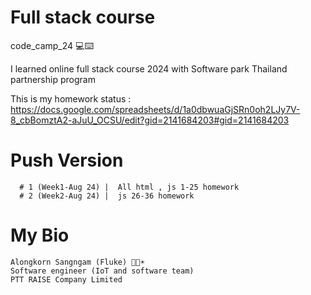 # Full stack course

 code_camp_24 💻⌨️

I learned online full stack course 2024 with Software park Thailand partnership program

This is my homework status : https://docs.google.com/spreadsheets/d/1a0dbwuaGjSRn0oh2LJy7V-8_cbBomztA2-aJuU_OCSU/edit?gid=2141684203#gid=2141684203 


# Push Version
      # 1 (Week1-Aug 24) |  All html , js 1-25 homework
      # 2 (Week2-Aug 24) |  js 26-36 homework



# My Bio
    Alongkorn Sangngam (Fluke) 👨🤖☀️
    Software engineer (IoT and software team)
    PTT RAISE Company Limited





